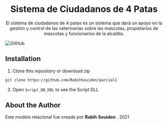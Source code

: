 <h1 align="center">Sistema de Ciudadanos de 4 Patas</h1>
<p align="center">El sistema de ciudadanos de 4 patas
es un sistema que dará un apoyo en la gestión y control 
de las veterinarias sobre las mascotas, propietarios de mascotas y funcionarios de la alcaldía.
</p>
<p align="center">

![GitHub](https://github.com/RabihSouiden/parcial1)
</p>

## Installation
1. Clone this repository or download zip
```bash
git clone https://github.com/RabihSouiden/parcial1
```
2. Open `Script_DB_DDL` to see the Script DLL


## About the Author
Este modelo relacional fue creado por <b>Rabih Souiden</b> . 2021
 
